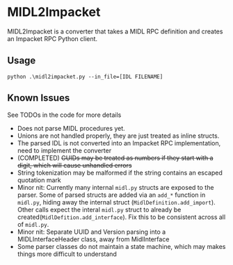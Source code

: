 # MIDL2Impacket
MIDL2Impacket is a converter that takes a MIDL RPC definition and creates an Impacket RPC Python client.

## Usage

`python .\midl2impacket.py --in_file=[IDL FILENAME]`


## Known Issues
See TODOs in the code for more details
* Does not parse MIDL procedures yet.
* Unions are not handled properly, they are just treated as inline structs.
* The parsed IDL is not converted into an Impacket RPC implementation, need to implement the converter
* (COMPLETED) ~~GUIDs may be treated as numbers if they start with a digit, which will cause unhandled errors~~
* String tokenization may be malformed if the string contains an escaped quotation mark
* Minor nit: Currently many internal `midl.py` structs are exposed to the parser. Some of parsed structs are added via an `add_*` function in `midl.py`, hiding away the internal struct (`MidlDefinition.add_import`). Other calls expect the interal `midl.py` struct to already be created(`MidlDefition.add_interface`). Fix this to be consistent across all of `midl.py`.
* Minor nit: Separate UUID and Version parsing into a MIDLInterfaceHeader class, away from MidlInterface
* Some parser classes do not maintain a state machine, which may makes things more difficult to understand